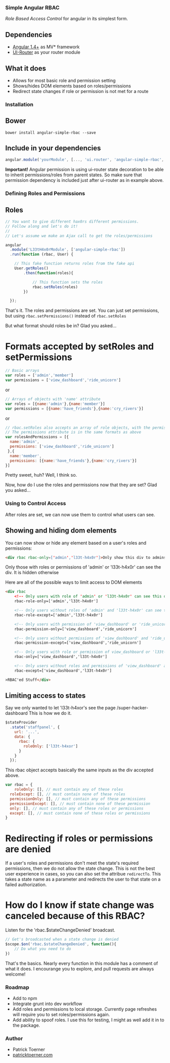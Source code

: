 ### Simple Angular RBAC
*Role Based Access Control* for angular in its simplest form.

## Dependencies
- [Angular 1.4+](https://github.com/angular/angular) as MV* framework
- [UI-Router](https://github.com/angular-ui/ui-router) as your router module

## What it does
- Allows for most basic role and permission setting
- Shows/hides DOM elements based on roles/permissions
- Redirect state changes if role or permission is not met for a route

### Installation
## Bower
```
bower install angular-simple-rbac --save
```
## Include in your dependencies
```javascript
angular.module('yourModule', [..., 'ui.router', 'angular-simple-rbac',  ...]);
```
**Important!** Angular permission is using ui-router state decoration to be able to inherit permissions/roles from parent states. So make sure that permission dependency is included just after ui-router as in example above.

### Defining Roles and Permissions
## Roles
```javascript
// You want to give different hax0rs different permissions.
// Follow along and let's do it!
//
// Let's assume we make an Ajax call to get the roles/permissions

angular
  .module('L33tH4x0rModule', ['angular-simple-rbac'])
  .run(function (rbac, User) {

  	// This fake function returns roles from the fake api
  	User.getRoles()
  		.then(function(roles){

  			// This function sets the roles
  			rbac.setRoles(roles)
  		})

  });
```
That's it. The roles and permissions are set. You can just set permissions, but using `rbac.setPermissions()` instead of `rbac.setRoles`

But what format should roles be in? Glad you asked...

# Formats accepted by setRoles and setPermissions
```javascript
// Basic arrays
var roles = ['admin','member']
var permissions = ['view_dashboard','ride_unicorn']
```
or
```javascript
// Arrays of objects with 'name' attribute
var roles = [{name:'admin'},{name:'member'}]
var permissions = [{name:'have_friends'},{name:'cry_rivers'}]
```
or 
```javascript
// rbac.setRoles also accepts an array of role objects, with the permissions attribute.
// The permissions attribute is in the same formats as above
var rolesAndPermissions = [{
  name:'admin', 
  permissions: ['view_dashboard','ride_unicorn']
 },{
  name:'member',
  permissions: [{name:'have_friends'},{name:'cry_rivers'}]
}]
```
Pretty sweet, huh? Well, I think so.

Now, how do I use the roles and permissions now that they are set? Glad you asked...

### Using to Control Access
After roles are set, we can now use them to control what users can see.

## Showing and hiding dom elements
You can now show or hide any element based on a user's roles and permissions:
```html
<div rbac rbac-only=['admin','l33t-h4x0r']>Only show this div to admins and the best hackers in the world</div>
```
Only those with roles or permissions of 'admin' or 'l33t-h4x0r' can see the div. It is hidden otherwise

Here are all of the possible ways to limit access to DOM elements
```html
<div rbac
 	<!-- Only users with role of 'admin' or 'l33t-h4x0r' can see this div -->
	rbac-role-only=['admin','l33t-h4x0r']

	<!-- Only users without roles of 'admin' and 'l33t-h4x0r' can see this div -->
	rbac-role-except=['admin','l33t-h4x0r']

	<!-- Only users with permission of 'view_dashboard' or 'ride_unicorn' can see this div -->
	rbac-permission-only=['view_dashboard','ride_unicorn']

	<!-- Only users without permissions of 'view_dashboard' and 'ride_unicorn' can see this div -->
	rbac-permission-except=['view_dashboard','ride_unicorn']

	<!-- Only users with role or permission of view_dashboard or 'l33t-h4x0r' can see this div -->
	rbac-only=['view_dashboard','l33t-h4x0r']

	<!-- Only users without roles and permissions of 'view_dashboard' and 'l33t-h4x0r' can see this div -->
	rbac-except=['view_dashboard','l33t-h4x0r']

>RBAC'ed Stuff</div>
```

## Limiting access to states
Say we only wanted to let 'l33t-h4xor's see the page /super-hacker-dashboard
This is how we do it.
```javascript
$stateProvider
  .state('staffpanel', {
    url: '...',
    data: {
      rbac: {
        roleOnly: ['l33t-h4xor']
      }
    }
  });
```
This rbac object accepts basically the same inputs as the div accepted above.
```javascript
var rbac = {
	roleOnly: [], // must contain any of these roles
  roleExcept: [], // must contain none of these roles
  permissionOnly: [], // must contain any of these permissions
  permissionExcept: [], // must contain none of these permission
  only: [], // must contain any of these roles or permissions
  except: [], // must contain none of these roles or permissions
}
```
# Redirecting if roles or permissions are denied
If a user's roles and permissions don't meet the state's required permissions, then we do not allow the state change. This is not the best user experience in cases, so you can also set the attribue `redirectTo`. This takes a state name as a parameter and redirects the user to that state on a failed authorization.

# How do I know if state change was canceled because of this RBAC?
Listen for the 'rbac.$stateChangeDenied' broadcast.
```javascript
// Get's broadcasted when a state change is denied
$scope.$on('rbac.$stateChangeDenied', function(){
	// Do what you need to do
})
```

That's the basics. Nearly every function in this module has a comment of what it does. I encourange you to explore, and pull requests are always welcome!

### Roadmap
- Add to npm
- Integrate grunt into dev workflow
- Add roles and permissions to local storage. Currently page refreshes will require you to set roles/permissions again.
- Add ability to spoof roles. I use this for testing, I might as well add it in to the package.

### Author
- Patrick Toerner
- [patricktoerner.com](http://patricktoerner.com)
